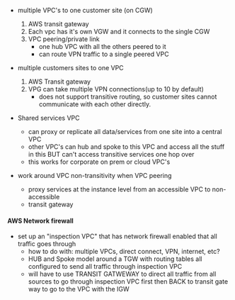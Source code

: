 * multiple VPC's to one customer site (on CGW)
    1. AWS transit gateway
    2. Each vpc has it's own VGW and it connects to the single CGW
    3. VPC peering/private link
        * one hub VPC with all the others peered to it
        * can route VPN traffic to a single peered VPC

* multiple customers sites to one VPC
    1. AWS Transit gateway
    2. VPG can take multiple VPN connections(up to 10 by default)
        * does not support transitive routing, so customer sites cannot communicate with each other directly.
    

* Shared services VPC
    * can proxy or replicate all data/services from one site into a central VPC 
    * other VPC's can hub and spoke to this VPC and access all the stuff in this BUT can't access transitive services one hop over
    * this works for corporate on prem or cloud VPC's

* work around VPC non-transitivity when VPC peering
    * proxy services at the instance level from an accessible VPC to non-accessible
    * transit gateway 


#### AWS Network firewall

* set up an "inspection VPC" that has network firewall enabled that all traffic goes through
    *  how to do with: multiple VPCs, direct connect, VPN, internet, etc?
    * HUB and Spoke model around a TGW with routing tables all configured to send all traffic through inspection VPC
    * will have to use TRANSIT GATWEWAY to direct all traffic from all sources to go through inspection VPC first
    then BACK to transit gate way to go to the VPC with the IGW
    